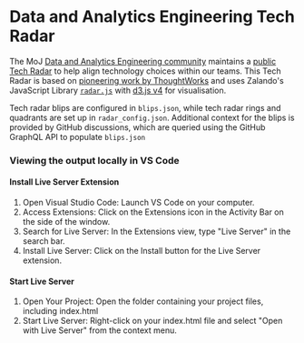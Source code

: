# Data and Analytics Engineering Tech Radar

The MoJ [Data and Analytics Engineering community](https://ministryofjustice.github.io/data-and-analytics-engineering/)
maintains a [public Tech Radar](https://moj-analytical-services.github.io/data-and-analytics-engineering-tech-radar/) to help
align technology choices within our teams. This Tech Radar is based on [pioneering work
by ThoughtWorks](https://www.thoughtworks.com/radar) and uses Zalando's JavaScript Library
[`radar.js`](https://github.com/zalando/tech-radar/blob/master/docs/radar.js) with [d3.js v4](https://d3js.org) for visualisation.

Tech radar blips are configured in `blips.json`, while tech radar rings and quadrants are set up in `radar_config.json`. Additional context for the blips is provided by GitHub discussions, which are queried using the GitHub GraphQL API to populate `blips.json`


### Viewing the output locally in VS Code
#### Install Live Server Extension
<ol>
  <li>Open Visual Studio Code: Launch VS Code on your computer.</li>
  <li>Access Extensions: Click on the Extensions icon in the Activity Bar on the side of the window.</li>
<li>Search for Live Server: In the Extensions view, type "Live Server" in the search bar.</li>
<li>Install Live Server: Click on the Install button for the Live Server extension.</li>
</ol>

#### Start Live Server

<ol>
  <li> Open Your Project: Open the folder containing your project files, including index.html</li>
  <li>Start Live Server: Right-click on your index.html file and select "Open with Live Server" from the context menu.</li>
</ol>
